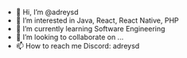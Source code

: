 - 👋 Hi, I’m @adreysd
- 👀 I’m interested in Java, React, React Native, PHP
- 🌱 I’m currently learning Software Engineering
- 💞️ I’m looking to collaborate on ...
- 📫 How to reach me Discord: adreysd

<!---
adreysd/adreysd is a ✨ special ✨ repository because its `README.md` (this file) appears on your GitHub profile.
You can click the Preview link to take a look at your changes.
--->
